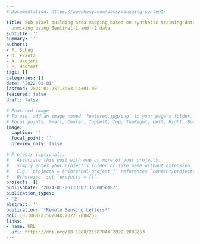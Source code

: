 ```yaml
---
# Documentation: https://wowchemy.com/docs/managing-content/

title: Sub-pixel building area mapping based on synthetic training data and regression-based
  unmixing using Sentinel-1 and -2 data
subtitle: ''
summary: ''
authors:
- F. Schug
- D. Frantz
- A. Okujeni
- P. Hostert
tags: []
categories: []
date: '2022-01-01'
lastmod: 2024-01-25T13:53:14+01:00
featured: false
draft: false

# Featured image
# To use, add an image named `featured.jpg/png` to your page's folder.
# Focal points: Smart, Center, TopLeft, Top, TopRight, Left, Right, BottomLeft, Bottom, BottomRight.
image:
  caption: ''
  focal_point: ''
  preview_only: false

# Projects (optional).
#   Associate this post with one or more of your projects.
#   Simply enter your project's folder or file name without extension.
#   E.g. `projects = ["internal-project"]` references `content/project/deep-learning/index.md`.
#   Otherwise, set `projects = []`.
projects: []
publishDate: '2024-01-25T13:07:35.005618Z'
publication_types:
- '2'
abstract: ''
publication: '*Remote Sensing Letters*'
doi: 10.1080/2150704X.2022.2088253
links:
- name: URL
  url: https://doi.org/10.1080/2150704X.2022.2088253
---
```

